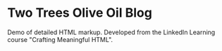 # Two Trees Olive Oil Blog

Demo of detailed HTML markup. Developed from the LinkedIn Learning course "Crafting Meaningful HTML".
